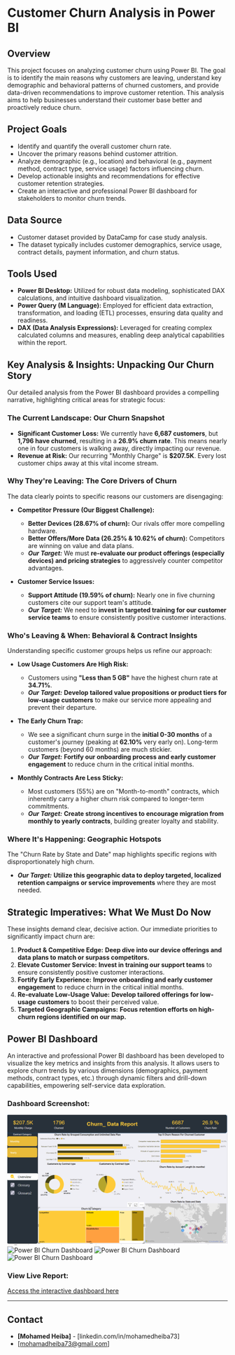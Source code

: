 # Customer Churn Analysis in Power BI
## Overview

This project focuses on analyzing customer churn using Power BI. The goal is to identify the main reasons why customers are leaving, understand key demographic and behavioral patterns of churned customers, and provide data-driven recommendations to improve customer retention. This analysis aims to help businesses understand their customer base better and proactively reduce churn.

## Project Goals

* Identify and quantify the overall customer churn rate.
* Uncover the primary reasons behind customer attrition.
* Analyze demographic (e.g., location) and behavioral (e.g., payment method, contract type, service usage) factors influencing churn.
* Develop actionable insights and recommendations for effective customer retention strategies.
* Create an interactive and professional Power BI dashboard for stakeholders to monitor churn trends.

## Data Source

* Customer dataset provided by DataCamp for case study analysis.
* The dataset typically includes customer demographics, service usage, contract details, payment information, and churn status.

## Tools Used

* **Power BI Desktop:** Utilized for robust data modeling, sophisticated DAX calculations, and intuitive dashboard visualization.
* **Power Query (M Language):** Employed for efficient data extraction, transformation, and loading (ETL) processes, ensuring data quality and readiness.
* **DAX (Data Analysis Expressions):** Leveraged for creating complex calculated columns and measures, enabling deep analytical capabilities within the report.
## Key Analysis & Insights: Unpacking Our Churn Story

Our detailed analysis from the Power BI dashboard provides a compelling narrative, highlighting critical areas for strategic focus:

### The Current Landscape: Our Churn Snapshot

* **Significant Customer Loss:** We currently have **6,687 customers**, but **1,796 have churned**, resulting in a **26.9% churn rate**. This means nearly one in four customers is walking away, directly impacting our revenue.
* **Revenue at Risk:** Our recurring "Monthly Charge" is **$207.5K**. Every lost customer chips away at this vital income stream.

### Why They're Leaving: The Core Drivers of Churn

The data clearly points to specific reasons our customers are disengaging:

* **Competitor Pressure (Our Biggest Challenge):**
    * **Better Devices (28.67% of churn):** Our rivals offer more compelling hardware.
    * **Better Offers/More Data (26.25% & 10.62% of churn):** Competitors are winning on value and data plans.
    * ***Our Target:*** We must **re-evaluate our product offerings (especially devices) and pricing strategies** to aggressively counter competitor advantages.

* **Customer Service Issues:**
    * **Support Attitude (19.59% of churn):** Nearly one in five churning customers cite our support team's attitude.
    * ***Our Target:*** We need to **invest in targeted training for our customer service teams** to ensure consistently positive customer interactions.

### Who's Leaving & When: Behavioral & Contract Insights

Understanding specific customer groups helps us refine our approach:

* **Low Usage Customers Are High Risk:**
    * Customers using **"Less than 5 GB"** have the highest churn rate at **34.71%**.
    * ***Our Target:*** **Develop tailored value propositions or product tiers for low-usage customers** to make our service more appealing and prevent their departure.

* **The Early Churn Trap:**
    * We see a significant churn surge in the **initial 0-30 months** of a customer's journey (peaking at **62.10%** very early on). Long-term customers (beyond 60 months) are much stickier.
    * ***Our Target:*** **Fortify our onboarding process and early customer engagement** to reduce churn in the critical initial months.

* **Monthly Contracts Are Less Sticky:**
    * Most customers (55%) are on "Month-to-month" contracts, which inherently carry a higher churn risk compared to longer-term commitments.
    * ***Our Target:*** **Create strong incentives to encourage migration from monthly to yearly contracts**, building greater loyalty and stability.

### Where It's Happening: Geographic Hotspots

The "Churn Rate by State and Date" map highlights specific regions with disproportionately high churn.

* ***Our Target:*** **Utilize this geographic data to deploy targeted, localized retention campaigns or service improvements** where they are most needed.

## Strategic Imperatives: What We Must Do Now

These insights demand clear, decisive action. Our immediate priorities to significantly impact churn are:

1.  **Product & Competitive Edge:** **Deep dive into our device offerings and data plans to match or surpass competitors.**
2.  **Elevate Customer Service:** **Invest in training our support teams** to ensure consistently positive customer interactions.
3.  **Fortify Early Experience:** **Improve onboarding and early customer engagement** to reduce churn in the critical initial months.
4.  **Re-evaluate Low-Usage Value:** **Develop tailored offerings for low-usage customers** to boost their perceived value.
5.  **Targeted Geographic Campaigns:** **Focus retention efforts on high-churn regions identified on our map.**
## Power BI Dashboard

An interactive and professional Power BI dashboard has been developed to visualize the key metrics and insights from this analysis. It allows users to explore churn trends by various dimensions (demographics, payment methods, contract types, etc.) through dynamic filters and drill-down capabilities, empowering self-service data exploration.

### Dashboard Screenshot:

![Power BI Churn Dashboard](https://github.com/Mo7medHeiba/churn_data/blob/main/churned%20dash.png)
![Power BI Churn Dashboard](/dashboard_screenshot/churned_ratio_customer.png)
![Power BI Churn Dashboard](/dashboard_screenshot/grossary.png)
![Power BI Churn Dashboard](/dashboard_screenshot/grossary2.png) 
<!-- Replace 'path/to/your/dashboard_screenshot.png' with the actual path or URL to your image -->

### View Live Report:

[Access the interactive dashboard here](https://app.powerbi.com/groups/me/reports/b16afeee-6b20-4533-b255-9ec2a543a943/2ffe09519129dff9e14d?experience=power-bi)

---
## Contact

* **[Mohamed Heiba]** - [linkedin.com/in/mohamedheiba73]
* [mohamadheiba73@gmail.com]
